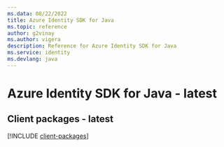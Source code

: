 ```yaml
---
ms.data: 08/22/2022
title: Azure Identity SDK for Java
ms.topic: reference
author: g2vinay
ms.author: vigera
description: Reference for Azure Identity SDK for Java
ms.service: identity
ms.devlang: java
---
```

# Azure Identity SDK for Java - latest

## Client packages - latest
[!INCLUDE [client-packages](identity-client-index.md)]